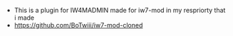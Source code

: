 - This is a plugin for IW4MADMIN made for iw7-mod in my respriorty that i made
-  https://github.com/BoTwiii/iw7-mod-cloned
